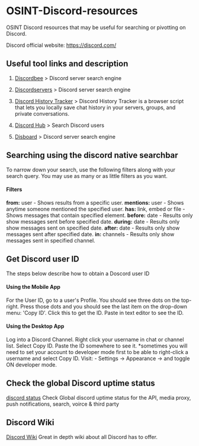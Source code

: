 # OSINT-Discord-resources
OSINT Discord resources that may be useful for searching or pivotting on Discord.

Discord official website: https://discord.com/


## Useful tool links and description

1. [Discordbee](https://discordbee.com/) > Discord server search engine

2. [Discordservers](https://discordservers.com/browse) > Discord server search engine

3. [Discord History Tracker](https://dht.chylex.com/) > Discord History Tracker is a browser script that lets you locally save chat history in your servers, groups, and private conversations.

4. [Discord Hub](https://discordhub.com/user/search) > Search Discord users

5. [Disboard](https://disboard.org/search) > Discord server search engine



## Searching using the discord native searchbar

To narrow down your search, use the following filters along with your search query. You may use as many or as little filters as you want.

#### Filters
**from:** user - Shows results from a specific user.
**mentions:** user - Shows anytime someone mentioned the specified user.
**has:** link, embed or file - Shows messages that contain specified element.
**before:** date - Results only show messages sent before specified date.
**during:** date - Results only show messages sent on specified date.
**after:** date - Results only show messages sent after specified date.
**in:** channels - Results only show messages sent in specified channel.

## Get Discord user ID

The steps below describe how to obtain a Doscord user ID

#### Using the Mobile App
For the User ID, go to a user's Profile. You should see three dots on the top-right. Press those dots and you should see the last item on the drop-down menu: 'Copy ID'. Click this to get the ID. Paste in text editor to see the ID.

#### Using the Desktop App
Log into a Discord Channel. Right click your username in chat or channel list. Select Copy ID. Paste the ID somewhere to see it. *sometimes you will need to set your account to developer mode first to be able to right-click a username and select Copy ID. Visit: - Settings -> Appearance -> and toggle ON developer mode.

## Check the global Discord uptime status

[discord status](https://discordstatus.com/) Check Global discord uptime status for the API, media proxy, push notifications, search, voirce & third party

## Discord Wiki

[Discord Wiki](https://discordia.me/en/home) Great in depth wiki about all Discord has to offer. 


